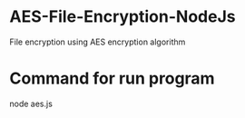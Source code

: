 # AES-File-Encryption-NodeJs
File encryption using AES encryption algorithm

# Command for run program 
node aes.js

